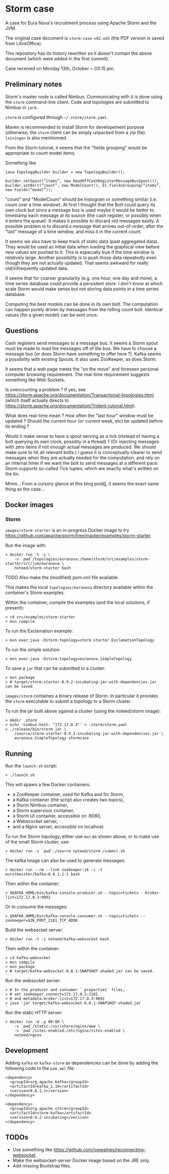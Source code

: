 # Storm case

A case for Eura Nova's recruitment process using Apache Storm and the JVM.

The original case document is `storm-case-v02.odt` (the PDF version is saved
from LibreOffice).

This repository has its history rewritten so it doesn't contain the above
document (which were added in the first commit).

Case received on Monday 13th, October ~ 03:15 pm.

## Preliminary notes

Storm's master node is called Nimbus. Communicating with it is done using the
`storm` command-line client. Code and topologies are submitted to Nimbus in
`jar`s.

`storm` is configured through `~/.storm/storm.yaml`.

Maven is recommended to install Storm for developement purpose (otherwise, the
`storm` client can be simply unpacked from a zip file). `leiningen` is also
mentionned.

From the Storm tutorial, it seems that the "fields grouping" would be
appropriate to count model items.

Something like

```
java TopologyBuilder builder = new TopologyBuilder();

builder.setSpout(“items”, new ReadOffCashRegisterMessageBusSpout());
builder.setBolt(“count”, new ModelCount(), 8).fieldsGrouping(“items”, new Fields(“model”));
```

"count" and "ModelCount" should be histogram or something similar (i.e. count
over a time window). At first I thought that the Bolt could query its own clock
but since a message bus is used maybe it would be better to timestamp each
message at its source (the cash register, or possibly when it enters the
queue). It makes it possible to discard old messages easily. A possible problem
is to discard a message that arrives out-of-order, after the "last" message of
a time window, and miss it in the current count.

It seems we also have to keep track of static data (past aggregated data). They
would be used as initial data when loading the graphical view before new values
are pushed to it. This is especially true if the time window is relatively
large. Another possibility is to push those data repeatedly even though they
are not actually updated. That seems awkward for really old/infrequently
updated data.

It seems that for coarser granularity (e.g. one hour, one day and more), a time
series database could provide a persistent store. I don't know at which scale
Storm would make sense but not storing data points in a time series database.

Computing the best models can be done in its own bolt. The computation can
happen purely driven by messages from the rolling count bolt. Identical values
(for a given model) can be sent once.

## Questions

Cash registers send messages to a message bus. It seems a Storm spout must be
made to read the messages off of the bus. We have to choose a message bus (or
does Storm have something to offer here ?). Kafka seems a possibility with
existing Spouts. It also uses ZooKeeper, as does Storm.

It seems that a web page meets the "on the move" and foreseen personal computer
browsing requirement. The real-time requirement suggests something like Web
Sockets.

Is overcounting a problem ? If yes, see
https://storm.apache.org/documentation/Transactional-topologies.html
(which itself actually directs to
https://storm.apache.org/documentation/Trident-tutorial.html).

What does real-time mean ? How often the "last hour" window must be updated ?
Should the current hour (or current week, etc) be updated before its ending ?

Would it make sense to have a spout serving as a tick (instead of having a bolt
querying its own clock, possibly in a thread) ? (Or injecting messages with
zero items if not enough actual messages are produced. We should make sure to
hit all relevant bolts.) I guess it is conceptually clearer to send messages
when they are actually needed for the computation, and rely on an internal
timer if we want the bolt to send messages at a different pace. Storm supports
so-called Tick tuples, which are exactly what's written on the tin.

Mmm... From a cursory glance at this blog post[0], it seems the exact same
thing as the case...

[0]: http://www.michael-noll.com/blog/2013/01/18/implementing-real-time-trending-topics-in-storm/#excursus-tick-tuples-in-storm-08

## Docker images

### Storm

`images/storm-starter` is an in-progress Docker image to try
https://github.com/apache/storm/tree/master/examples/storm-starter.

Run the image with:

    > docker run -t -i \
        -v `pwd`/topologies/euranova:/home/storm/src/examples/storm-starter/src/jvm/euranova \
        noteed/storm-starter bash

TODO Also make the (modified) pom.xml file available.

This makes the local `topologies/euranova` directory available within the
container's Storm examples.

Within the container, compile the examples (and the local solutions, if
present):

    > cd src/examples/storm-starter
    > mvn compile

To run the Exclamation example:

    > mvn exec:java -Dstorm.topology=storm.starter.ExclamationTopology

To run the simple solution:

    > mvn exec:java -Dstorm.topology=euranova.SimpleTopology

To save a `jar` that can be submitted to a cluster:

    > mvn package
    > # target/storm-starter-0.9.2-incubating-jar-with-dependencies.jar can be saved

`images/storm` containes a binary release of Storm. In particular it provides
the `storm` executable to submit a topology to a Storm cluster.

To run the jar built above against a cluster (using the noteed/storm image):

    > mkdir .storm
    > echo 'nimbus.host: "172.17.0.4"' > .storm/storm.yaml
    > ./release/bin/storm jar \
        /source/storm-starter-0.9.2-incubating-jar-with-dependencies.jar \
        euranova.SimpleTopology stormcase

## Running

Run the `launch.sh` script:

    > ./launch.sh

This will spawn a few Docker containers:

- a ZooKeeper container, used for Kafka and for Storm,
- a Kafka container (the script also creates two topics),
- a Storm Nimbus container,
- a Storm supervisor container,
- a Storm UI container, accessible on <container-ip>:8080,
- a Webscocket server,
- and a Nginx server, accessible on localhost.

To run the Storm topology, either use `mvn` as shown above, or to make use of
the small Storm cluster, use:

    > docker run -v `pwd`:/source noteed/storm /submit.sh

The kafka image can also be used to generate messages:

    > docker run --rm --link zookeeper:zk -i -t wurstmeister/kafka:0.8.1.1-1 bash

Then within the container:

    > $KAFKA_HOME/bin/kafka-console-producer.sh --topic=tickets --broker-list=172.17.0.3:9092

Or to consume the messages:

    > $KAFKA_HOME/bin/kafka-console-consumer.sh --topic=tickets --zookeeper=$ZK_PORT_2181_TCP_ADDR

Build the websocket server:

    > docker run -t -i noteed/kafka-websocket bash

Then within the container:

    > cd kafka-websocket
    > mvn compile
    > mvn package
    > # target/kafka-websocket-0.8.1-SNAPSHOT-shaded.jar can be saved.

Run the websocket server:

    > # In the producer and consumer `.properties` files,
    > # set zookeeper.connect=172.17.0.2:2181
    > # and metadata.broker.list=172.17.0.3:9092
    > java -jar target/kafka-websocket-0.8.1-SNAPSHOT-shaded.jar

Run the static HTTP server:

    > docker run -d -p 80:80 \
        -v `pwd`/static:/usr/share/nginx/www \
        -v `pwd`/sites-enabled:/etc/nginx/sites-enabled \
        noteed/nginx

## Development

Adding `kafka` or `kafka-storm` as dependencies can be done by adding the
following code to the `pom.xml` file:

    <dependency>
      <groupId>org.apache.kafka</groupId>
      <artifactId>kafka_2.10</artifactId>
      <version>0.8.1.1</version>
    </dependency>

    <dependency>
      <groupId>org.apache.storm</groupId>
      <artifactId>storm-kafka</artifactId>
      <version>0.9.2-incubating</version>
    </dependency>

## TODOs

- Use something like https://github.com/joewalnes/reconnecting-websocket.
- Make the websocket-server Docker image based on the JRE only.
- Add missing Bootstrap files.
